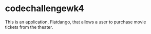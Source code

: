 # codechallengewk4
This is an application, Flatdango, that allows a user to purchase movie tickets from the theater.
